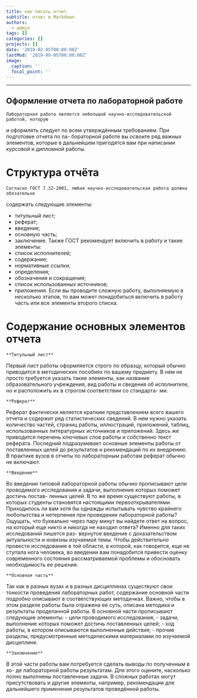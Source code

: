 ```yaml
---
title: как писать отчет
subtitle: отчет в Markdown
authors:
  - admin
tags: []
categories: []
projects: []
date: '2019-02-05T00:00:00Z'
lastMod: '2019-09-05T00:00:00Z'
image:
  caption: ''
  focal_point: ''
---
```

---




## Оформление отчета по лабораторной работе

    Лабораторная работа является небольшой научно-исследовательской работой, которую
и оформлять следует по всем утверждённым требованиям. При подготовке отчета по ла-
бораторной работе вы освоите ряд важных элементов, которые в дальнейшем пригодятся
вам при написании курсовой и дипломной работы.

# Структура отчёта

    Согласно ГОСТ 7.32-2001, любая научно-исследовательская работа должна обязательно
содержать следующие элементы:
- титульный лист;
- реферат;
- введение;
- основную часть;
- заключение.
    Также ГОСТ рекомендует включить в работу и такие элементы:
- список исполнителей;
- содержание;
- нормативные ссылки;
- определения;
- обозначения и сокращения;
- список использованных источников;
- приложения.
    Если вы проводите сложную работу, выполняемую в несколько этапов, то вам может
понадобиться включить в работу часть или все элементы второго списка.

# Содержание основных элементов отчета
    **Титульный лист** 
Первый лист работы оформляется строго по образцу, который обычно	
приводится в методических пособиях по вашему предмету. В нем не просто требуется
указать такие элементы, как название образовательного учреждения, вид работы
и сведения об исполнителе, но и расположить их в строгом соответствии со стандарта-
ми.
	
    **Реферат** 
Реферат фактически является кратким представлением всего вашего отчета
и содержит ряд статистических сведений. В нем нужно указать количество частей,
страниц работы, иллюстраций, приложений, таблиц, использованных литературных
источников и приложений. Здесь же приводится перечень ключевых слов работы
и собственно текст реферата. Последний подразумевает основные элементы работы
от поставленных целей до результатов и рекомендаций по их внедрению. В практике
вузов в отчеты по лабораторным работам реферат обычно не включают.
	
    **Введение** 
Во введении типовой лабораторной работы обычно прописывают цели
проводимого исследования и задачи, выполнение которых поможет достичь постав-
ленных целей. В то же время существуют работы, в которых студенты становятся
настоящими первооткрывателями. Приходилось ли вам хотя бы однажды испытывать
чувство крайнего любопытства и нетерпения при проведении лабораторной работы?
Ощущать, что буквально через пару минут вы найдете ответ на вопрос, на который
еще никто и никогда не находил ответа? Именно для таких исследований пишется раз-
вернутое введение с доказательством актуальности и новизны изучаемой темы. Чтобы
действительно провести исследование в той области, в которой, как говорится, еще не
ступала нога человека, во введении вам понадобится привести оценку современного
состояния рассматриваемой проблемы и обосновать необходимость ее решения.

   
    **Основная часть** 
Так как в разных вузах и в разных дисциплинах существуют свои
тонкости проведения лабораторных работ, содержание основной части подробно
описывают в соответствующих методичках. Важно, чтобы в этом разделе работы была
отражена ее суть, описана методика и результаты проделанной работы.
    В основной части прописывают следующие элементы:
	- цели проводимого исследования;
	- задачи, выполнение которых поможет достичь поставленных целей;
	- ход работы, в котором описываются выполненные действия;
	- прочие разделы, предусмотренные методическими материалами по изучаемой
дисциплине.
   
    **Заключение** 
В этой части работы вам потребуется сделать выводы по полученным в хо-
де лабораторной работы результатам. Для этого оцените, насколько полно выполнены
поставленные задачи. В сложных работах могут присутствовать и другие элементы,
например, рекомендации для дальнейшего применения результатов проведённой
работы.

